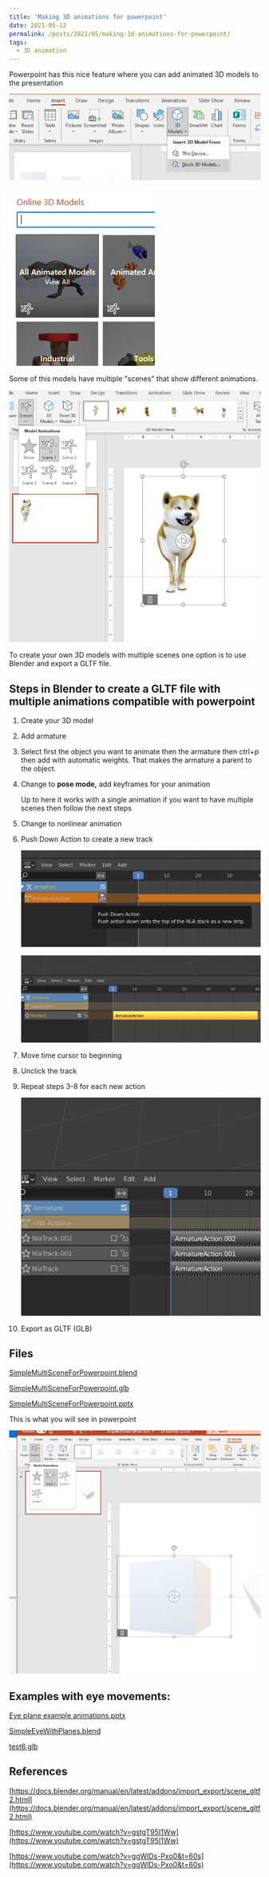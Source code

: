 ```yaml
---
title: 'Making 3D animations for powerpoint'
date: 2021-05-12
permalink: /posts/2021/05/making-3d-animations-for-powerpoint/
tags:
  - 3D animation
---
```


Powerpoint has this nice feature where you can add animated 3D models to the presentation

![2021-05-12-making-3d-animations-for-powerpoint/Untitled.png](2021-05-12-making-3d-animations-for-powerpoint/Untitled.png)

![2021-05-12-making-3d-animations-for-powerpoint/Untitled%201.png](2021-05-12-making-3d-animations-for-powerpoint/Untitled%201.png)

Some of this models have multiple "scenes" that show different animations. 

![2021-05-12-making-3d-animations-for-powerpoint/Untitled%202.png](2021-05-12-making-3d-animations-for-powerpoint/Untitled%202.png)

To create your own 3D models with multiple scenes one option is to use Blender and export a GLTF file. 

## Steps in Blender to create a GLTF file with multiple animations compatible with powerpoint

1. Create your 3D model
2. Add armature
3. Select first the object you want to animate then the armature then ctrl+p then add with automatic weights. That makes the armature a parent to the object.
4. Change to **pose mode,** add keyframes for your animation

    Up to here it works with a single animation if you want to have multiple scenes then follow the next steps

5. Change to nonlinear animation
6. Push Down Action to create a new track

    ![2021-05-12-making-3d-animations-for-powerpoint/Untitled%203.png](2021-05-12-making-3d-animations-for-powerpoint/Untitled%203.png)

    ![2021-05-12-making-3d-animations-for-powerpoint/Untitled%204.png](2021-05-12-making-3d-animations-for-powerpoint/Untitled%204.png)

7. Move time cursor to beginning
8. Unclick the track
9. Repeat steps 3-8 for each new action

    ![2021-05-12-making-3d-animations-for-powerpoint/Untitled%205.png](2021-05-12-making-3d-animations-for-powerpoint/Untitled%205.png)

10. Export as GLTF (GLB)

## Files

[SimpleMultiSceneForPowerpoint.blend](2021-05-12-making-3d-animations-for-powerpoint/SimpleMultiSceneForPowerpoint.blend)

[SimpleMultiSceneForPowerpoint.glb](2021-05-12-making-3d-animations-for-powerpoint/SimpleMultiSceneForPowerpoint.glb)

[SimpleMultiSceneForPowerpoint.pptx](2021-05-12-making-3d-animations-for-powerpoint/SimpleMultiSceneForPowerpoint.pptx)

This is what you will see in powerpoint

![2021-05-12-making-3d-animations-for-powerpoint/Untitled%206.png](2021-05-12-making-3d-animations-for-powerpoint/Untitled%206.png)

## Examples with eye movements:

[Eye plane example animations.pptx](2021-05-12-making-3d-animations-for-powerpoint/Eye_plane_example_animations.pptx)

[SimpleEyeWithPlanes.blend](2021-05-12-making-3d-animations-for-powerpoint/SimpleEyeWithPlanes.blend)

[test6.glb](2021-05-12-making-3d-animations-for-powerpoint/test6.glb)

## References

[https://docs.blender.org/manual/en/latest/addons/import_export/scene_gltf2.html](https://docs.blender.org/manual/en/latest/addons/import_export/scene_gltf2.html)

[https://www.youtube.com/watch?v=gstgT95I1Ww](https://www.youtube.com/watch?v=gstgT95I1Ww)

[https://www.youtube.com/watch?v=ggWlDs-Pxo0&t=60s](https://www.youtube.com/watch?v=ggWlDs-Pxo0&t=60s)